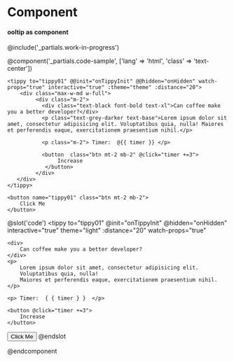 # Component
#### ooltip as component
@include('_partials.work-in-progress')

@component('_partials.code-sample', ['lang' => 'html', 'class' => 'text-center']) 

    <tippy to="tippy01" @@init="onTippyInit" @@hidden="onHidden" watch-props="true" interactive="true" :theme="theme" :distance="20">
        <div class="max-w-md w-full">
             <div class="m-2">
               <div class="text-black font-bold text-xl">Can coffee make you a better developer?</div>
               <p class="text-grey-darker text-base">Lorem ipsum dolor sit amet, consectetur adipisicing elit. Voluptatibus quia, nulla! Maiores et perferendis eaque, exercitationem praesentium nihil.</p>
         
               <p class="m-2"> Timer:  @{{ timer }} </p> 
               
               <button  class="btn mt-2 mb-2" @click="timer +=3"> 
                    Increase
                </button>   
             </div>
       </div>
    </tippy>
    
    <button name="tippy01" class="btn mt-2 mb-2">
        Click Me
    </button>
@slot('code')
<tippy  to="tippy01" 
        @init="onTippyInit"
        @hidden="onHidden" 
        interactive="true" 
        theme="light" 
        :distance="20"
        watch-props="true"
>
    <div>
        Can coffee make you a better developer?
    </div>
    <p>
        Lorem ipsum dolor sit amet, consectetur adipisicing elit.
        Voluptatibus quia, nulla! 
        Maiores et perferendis eaque, exercitationem praesentium nihil.
    </p>
    
    <p> Timer:  { { timer } }  </p> 
    
    <button @click="timer +=3"> 
        Increase
    </button>   

</tippy>

<button name="tippy01">
    Click Me
</button>
@endslot 

@endcomponent
